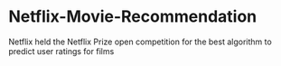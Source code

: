 # Netflix-Movie-Recommendation
Netflix held the Netflix Prize open competition for the best algorithm to predict user ratings for films
